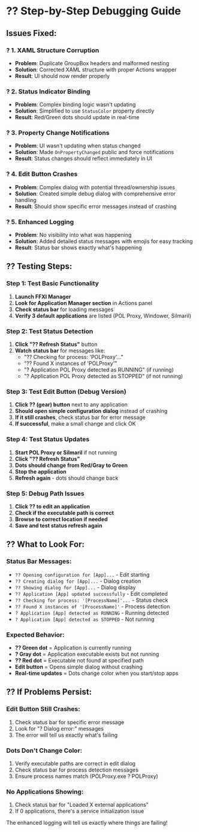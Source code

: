 # ?? Step-by-Step Debugging Guide

## **Issues Fixed:**

### ? **1. XAML Structure Corruption**
- **Problem**: Duplicate GroupBox headers and malformed nesting
- **Solution**: Corrected XAML structure with proper Actions wrapper
- **Result**: UI should now render properly

### ? **2. Status Indicator Binding**
- **Problem**: Complex binding logic wasn't updating
- **Solution**: Simplified to use `StatusColor` property directly
- **Result**: Red/Green dots should update in real-time

### ? **3. Property Change Notifications**
- **Problem**: UI wasn't updating when status changed
- **Solution**: Made `OnPropertyChanged` public and force notifications
- **Result**: Status changes should reflect immediately in UI

### ? **4. Edit Button Crashes**
- **Problem**: Complex dialog with potential thread/ownership issues
- **Solution**: Created simple debug dialog with comprehensive error handling
- **Result**: Should show specific error messages instead of crashing

### ? **5. Enhanced Logging**
- **Problem**: No visibility into what was happening
- **Solution**: Added detailed status messages with emojis for easy tracking
- **Result**: Status bar shows exactly what's happening

## **?? Testing Steps:**

### **Step 1: Test Basic Functionality**
1. **Launch FFXI Manager**
2. **Look for Application Manager section** in Actions panel
3. **Check status bar** for loading messages
4. **Verify 3 default applications** are listed (POL Proxy, Windower, Silmaril)

### **Step 2: Test Status Detection**
1. **Click "?? Refresh Status"** button
2. **Watch status bar** for messages like:
   - "?? Checking for process: 'POLProxy'..."
   - "?? Found X instances of 'POLProxy'"
   - "? Application POL Proxy detected as RUNNING" (if running)
   - "? Application POL Proxy detected as STOPPED" (if not running)

### **Step 3: Test Edit Button (Debug Version)**
1. **Click ?? (gear) button** next to any application
2. **Should open simple configuration dialog** instead of crashing
3. **If it still crashes**, check status bar for error message
4. **If successful**, make a small change and click OK

### **Step 4: Test Status Updates**
1. **Start POL Proxy or Silmaril** if not running
2. **Click "?? Refresh Status"**
3. **Dots should change from Red/Gray to Green**
4. **Stop the application**
5. **Refresh again** - dots should change back

### **Step 5: Debug Path Issues**
1. **Click ?? to edit an application**
2. **Check if the executable path is correct**
3. **Browse to correct location if needed**
4. **Save and test status refresh again**

## **?? What to Look For:**

### **Status Bar Messages:**
- `?? Opening configuration for [App]...` - Edit starting
- `?? Creating dialog for [App]...` - Dialog creation
- `?? Showing dialog for [App]...` - Dialog display
- `?? Application [App] updated successfully` - Edit completed
- `?? Checking for process: '[ProcessName]'...` - Status check
- `?? Found X instances of '[ProcessName]'` - Process detection
- `? Application [App] detected as RUNNING` - Running detected
- `? Application [App] detected as STOPPED` - Not running

### **Expected Behavior:**
- **?? Green dot** = Application is currently running
- **? Gray dot** = Application executable exists but not running
- **?? Red dot** = Executable not found at specified path
- **Edit button** = Opens simple dialog without crashing
- **Real-time updates** = Dots change color when you start/stop apps

## **?? If Problems Persist:**

### **Edit Button Still Crashes:**
1. Check status bar for specific error message
2. Look for "? Dialog error:" messages
3. The error will tell us exactly what's failing

### **Dots Don't Change Color:**
1. Verify executable paths are correct in edit dialog
2. Check status bar for process detection messages
3. Ensure process names match (POLProxy.exe ? POLProxy)

### **No Applications Showing:**
1. Check status bar for "Loaded X external applications"
2. If 0 applications, there's a service initialization issue

The enhanced logging will tell us exactly where things are failing!
